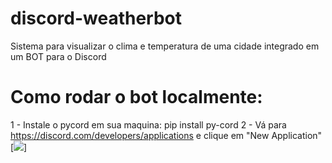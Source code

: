 # discord-weatherbot
Sistema para visualizar o clima e temperatura de uma cidade integrado em um BOT para o Discord

# Como rodar o bot localmente:

1 - Instale o pycord em sua maquina: pip install py-cord
2 - Vá para https://discord.com/developers/applications e clique em "New Application"
[![]([https://i.imgur.com/vCR86qU.png](https://gblobscdn.gitbook.com/assets%2F-MjPk-Yu4sOq8KGrr_yG%2F-MjdW3OQnwUhacopqSWw%2F-Mjd_-mxrJCrzmaXrAg8%2Fimage.png?alt=media&token=b8e2ae6c-2290-4d37-ad7c-eb412f3fb00e)https://gblobscdn.gitbook.com/assets%2F-MjPk-Yu4sOq8KGrr_yG%2F-MjdW3OQnwUhacopqSWw%2F-Mjd_-mxrJCrzmaXrAg8%2Fimage.png?alt=media&token=b8e2ae6c-2290-4d37-ad7c-eb412f3fb00e)]

